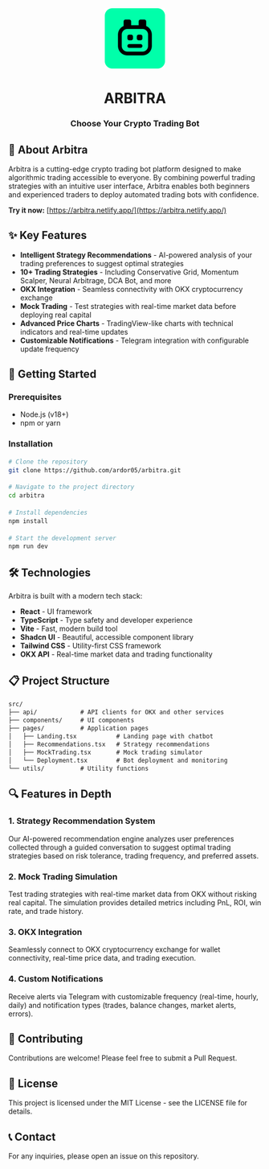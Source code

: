 <div align="center">
  <img src="public/logo.svg" alt="Arbitra Logo" width="120" height="120">

  # ARBITRA

  ### Choose Your Crypto Trading Bot
</div>

## 🤖 About Arbitra

Arbitra is a cutting-edge crypto trading bot platform designed to make algorithmic trading accessible to everyone. By combining powerful trading strategies with an intuitive user interface, Arbitra enables both beginners and experienced traders to deploy automated trading bots with confidence.

**Try it now:** [https://arbitra.netlify.app/](https://arbitra.netlify.app/)

## ✨ Key Features

- **Intelligent Strategy Recommendations** - AI-powered analysis of your trading preferences to suggest optimal strategies
- **10+ Trading Strategies** - Including Conservative Grid, Momentum Scalper, Neural Arbitrage, DCA Bot, and more
- **OKX Integration** - Seamless connectivity with OKX cryptocurrency exchange
- **Mock Trading** - Test strategies with real-time market data before deploying real capital
- **Advanced Price Charts** - TradingView-like charts with technical indicators and real-time updates
- **Customizable Notifications** - Telegram integration with configurable update frequency

## 🚀 Getting Started

### Prerequisites

- Node.js (v18+)
- npm or yarn

### Installation

```bash
# Clone the repository
git clone https://github.com/ardor05/arbitra.git

# Navigate to the project directory
cd arbitra

# Install dependencies
npm install

# Start the development server
npm run dev
```

## 🛠️ Technologies

Arbitra is built with a modern tech stack:

- **React** - UI framework
- **TypeScript** - Type safety and developer experience
- **Vite** - Fast, modern build tool
- **Shadcn UI** - Beautiful, accessible component library
- **Tailwind CSS** - Utility-first CSS framework
- **OKX API** - Real-time market data and trading functionality

## 📋 Project Structure

```
src/
├── api/            # API clients for OKX and other services
├── components/     # UI components
├── pages/          # Application pages
│   ├── Landing.tsx           # Landing page with chatbot
│   ├── Recommendations.tsx   # Strategy recommendations
│   ├── MockTrading.tsx       # Mock trading simulator
│   └── Deployment.tsx        # Bot deployment and monitoring
└── utils/          # Utility functions
```

## 🔍 Features in Depth

### 1. Strategy Recommendation System

Our AI-powered recommendation engine analyzes user preferences collected through a guided conversation to suggest optimal trading strategies based on risk tolerance, trading frequency, and preferred assets.

### 2. Mock Trading Simulation

Test trading strategies with real-time market data from OKX without risking real capital. The simulation provides detailed metrics including PnL, ROI, win rate, and trade history.

### 3. OKX Integration

Seamlessly connect to OKX cryptocurrency exchange for wallet connectivity, real-time price data, and trading execution.

### 4. Custom Notifications

Receive alerts via Telegram with customizable frequency (real-time, hourly, daily) and notification types (trades, balance changes, market alerts, errors).

## 👥 Contributing

Contributions are welcome! Please feel free to submit a Pull Request.

## 📄 License

This project is licensed under the MIT License - see the LICENSE file for details.

## 📞 Contact

For any inquiries, please open an issue on this repository.
